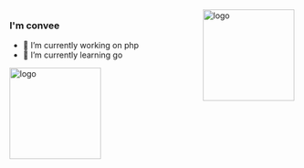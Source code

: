 <img src="https://github-readme-stats.vercel.app/api?username=convee&show_icons=true" alt="logo" height="160" align="right" style="margin: 5px; margin-bottom: 20px;" />

### I'm convee
- 🔭 I’m currently working on php
- 🌱 I’m currently learning go

<img src="https://github-profile-trophy.vercel.app/?username=convee&theme=flat&column=7" alt="logo" height="160" align="center" style="margin: auto; margin-bottom: 20px;" />
<!--
**convee/convee** is a ✨ _special_ ✨ repository because its `README.md` (this file) appears on your GitHub profile.

Here are some ideas to get you started:

- 🔭 I’m currently working on ...
- 🌱 I’m currently learning ...
- 👯 I’m looking to collaborate on ...
- 🤔 I’m looking for help with ...
- 💬 Ask me about ...
- 📫 How to reach me: ...
- 😄 Pronouns: ...
- ⚡ Fun fact: ...
-->

